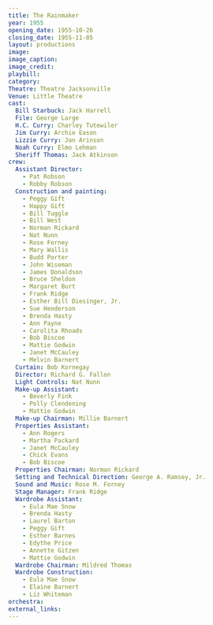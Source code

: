 ```yaml
---
title: The Rainmaker
year: 1955
opening_date: 1955-10-26
closing_date: 1955-11-05
layout: productions
image:
image_caption:
image_credit:
playbill: 
category: 
Theatre: Theatre Jacksonville
Venue: Little Theatre
cast:
  Bill Starbuck: Jack Harrell
  File: George Large
  H.C. Curry: Charley Tutewiler
  Jim Curry: Archie Eason
  Lizzie Curry: Jan Arinson
  Noah Curry: Elmo Lehman
  Sheriff Thomas: Jack Atkinson
crew:
  Assistant Director:
    - Pat Robson
    - Robby Robson
  Construction and painting:
    - Peggy Gift
    - Happy Gift
    - Bill Tuggle
    - Bill West
    - Norman Rickard
    - Nat Nunn
    - Rose Forney
    - Mary Wallis
    - Budd Porter
    - John Wiseman
    - James Donaldson
    - Bruce Sheldon
    - Margaret Burt
    - Frank Ridge
    - Esther Bill Diesinger, Jr.
    - Sue Henderson
    - Brenda Hasty
    - Ann Payne
    - Carolita Rhoads
    - Bob Biscoe
    - Mattie Godwin
    - Janet McCauley
    - Melvin Barnert
  Curtain: Bob Kornegay
  Director: Richard G. Fallon
  Light Controls: Nat Nunn
  Make-up Assistant:
    - Beverly Fink
    - Polly Clendening
    - Mattie Godwin
  Make-up Chairman: Millie Barnert
  Properties Assistant:
    - Ann Rogers
    - Martha Packard
    - Janet McCauley
    - Chick Evans
    - Bob Biscoe
  Properties Chairman: Norman Rickard
  Setting and Technical Direction: George A. Ramsey, Jr.
  Sound and Music: Rose M. Forney
  Stage Manager: Frank Ridge
  Wardrobe Assistant:
    - Eula Mae Snow
    - Brenda Hasty
    - Laurel Barton
    - Peggy Gift
    - Esther Barnes
    - Edythe Price
    - Annette Gitzen
    - Mattie Godwin
  Wardrobe Chairman: Mildred Thomas
  Wardrobe Construction:
    - Eula Mae Snow
    - Elaine Barnert
    - Liz Whiteman
orchestra:
external_links:
---
```


